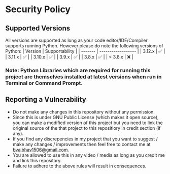 # Security Policy

## Supported Versions
All versions are supported as long as your code editor/IDE/Compiler supports running Python. However please do note the following versions of Python:
| Version  | Supportability     |
| -------  | ------------------ |
| 3.12.x   | :white_check_mark: |
| 3.11.x   | :white_check_mark: |
| 3.10.x   | :white_check_mark: |
| 3.9.x    | :white_check_mark: |
| 3.8.x    | :white_check_mark: |
| < 3.8.x  | :x:                |

### Note: Python Libraries which are required for running this project are themselves installed at latest versions when run in Terminal or Command Prompt.

## Reporting a Vulnerability
- Do not make any changes in this repository without any permission.
- Since this is under GNU Public License (which makes it open source), you can make a modified version of this project but you need to link the original source of the that project to this repositiory in credit section (if any).
- If you find any discrepencies in my project that you want to suggest / make any changes / improvements then feel free to contact me at bvaibhav1506@gmail.com.
- You are allowed to use this in any video / media as long as you credit me and link this repository.
- Failure to adhere to the above rules will result in consequences.
